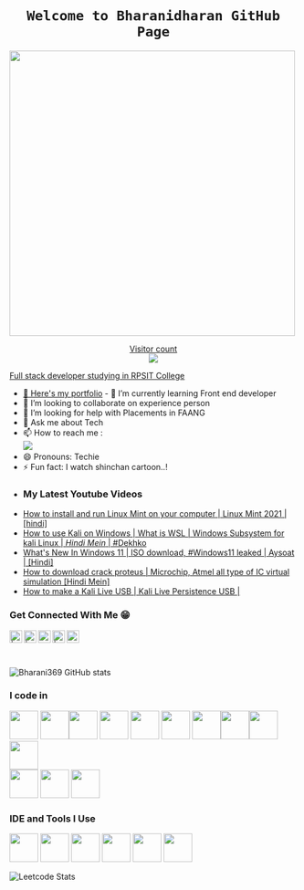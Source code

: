 <h1 align="center"><code>Welcome to Bharanidharan GitHub Page</code></h1>
<a href="https://github.com/Bharani369">
    <img width="500" src="https://readme-typing-svg.herokuapp.com?color=20C20E&width=450&height=50&lines=Hello+%F0%9F%91%8B;I'm+%40+Bharanidharan+...;and+I'm+making+awesome+website+everyday;Checkout+my+super+amazing+repos+now!" />
    <p align="center"> 
  Visitor count<br>
  <img src="https://profile-counter.glitch.me/Bharani369/count.svg" />
</p>

Full stack developer studying in RPSIT College 
- 🔭 Here's my [portfolio](https://willowy-speculoos-a79800.netlify.app/?fbclid=PAZXh0bgNhZW0CMTEAAaa7bLmm4JKCOLrNJzjMvg_Pel8vfvUmTw3xNUYTME58uEuCnyzkgeKGBt8_aem_nG15tkmoHIF_WLN8sSud6Q)          - 🌱 I’m currently learning Front end developer
- 👯 I’m looking to collaborate on experience person 
- 🤔 I’m looking for help with Placements in FAANG
- 💬 Ask me about Tech
- 📫 How to reach me :
<br /> [<img src="https://img.shields.io/badge/LinkedIn-0077B5?style=for-the-badge&logo=linkedin&logoColor=white" />](https://www.linkedin.com/in/bharani-dharan-b1911023a)
- 😄 Pronouns: Techie
- ⚡ Fun fact: I watch shinchan cartoon..!
</p>

- ### My Latest Youtube Videos
<!-- YOUTUBE:START -->
- [How to install and run Linux Mint on your computer |  Linux Mint  2021 | [hindi]](https://www.youtube.com/watch?v=QTpOeqyS6aw)
- [How to use Kali on Windows | What is WSL | Windows Subsystem for kali Linux | *Hindi Mein* | #Dekhko](https://www.youtube.com/watch?v=SxJGAa2aOZU)
- [What's New In Windows 11 | ISO download, #Windows11 leaked | Aysoat | [Hindi]](https://www.youtube.com/watch?v=uGgbhcKGCrE)
- [How to download crack proteus | Microchip, Atmel all type of IC virtual simulation [Hindi Mein]](https://www.youtube.com/watch?v=I_rf-caUTeE)
- [How to make a Kali Live USB | Kali Live Persistence USB |](https://www.youtube.com/watch?v=AILo7yTQrcE)
<!-- YOUTUBE:END -->
### Get Connected With Me 😁
[<img align="left" alt="| Instagram" width="22px" src="https://cdn.jsdelivr.net/npm/simple-icons@v3/icons/instagram.svg" />](https://instagram.com/bharani874)
[<img align="left" alt="| Instagram" width="22px" src="https://cdn.jsdelivr.net/npm/simple-icons@v3/icons/instagram.svg" />](https://instagram.com/bharani_coder)
[<img align="left" alt="ucguy4u | YouTube" width="22px" src="https://cdn.jsdelivr.net/npm/simple-icons@3.13.0/icons/telegram.svg" />](https://t.me/gamingwithttspeed)
[<img align="left" alt="| Instagram" width="22px" src="https://cdn.jsdelivr.net/npm/simple-icons@v3/icons/instagram.svg" />](https://instagram.com/digital_marketing_with_bharani)
[<img align="left" alt="ucguy4u | YouTube" width="22px" src="https://cdn.jsdelivr.net/npm/simple-icons@v3/icons/youtube.svg" />](https://youtube.com/@gamingwithttspeed6042?si=hk0fOKqoa-EPO2cj)

<br>
<br>
<br>

![Bharani369 GitHub stats](https://github-readme-stats.vercel.app/api?username=Bharani369&theme=dark&show_icons=true&&hide=issues,contribs)




### I code in
<img height="50" width="50" src="https://img.icons8.com/color/48/000000/python.png" /> <img height="50" width="50" src="https://img.icons8.com/color/48/000000/c-programming.png" /><img height="50" width="50" src="https://img.icons8.com/color/48/000000/html-5.png" /> <img height="50" width="50" src="https://img.icons8.com/color/48/000000/css3.png" /> <img height="50" width="50" src="https://img.icons8.com/color/48/000000/sass.png"/> <img height="50" width="50" src="https://img.icons8.com/color/48/000000/bootstrap.png" />
<img height="50" width="50" src="https://img.icons8.com/color/48/000000/javascript.png"/><img height="50" width="50" src="https://img.icons8.com/color/48/000000/tensorflow.png"/><img height="50" width="50" src="https://img.icons8.com/fluent/48/000000/arduino.png"/> <img height="50" width="50" src="https://img.icons8.com/color/48/000000/react-native.png"/> <br /><img height="50" width="50" src="https://img.icons8.com/color/48/000000/mysql-logo.png"/> <img height="50" width="50" src="https://img.icons8.com/color/48/000000/mongodb.png"/> <img height="50" width="50" src="https://img.icons8.com/color/48/000000/nodejs.png"/>

### IDE and Tools I Use
<img height="50" width="50" src="https://img.icons8.com/color/48/000000/visual-studio-code-2019.png"/> <img height="50" width="50" src="https://img.icons8.com/color/48/000000/pycharm.png"/> <img height="50" width="50" src="https://img.icons8.com/color/50/000000/git.png"/> <img height="50" width="50" src="https://img.icons8.com/dusk/64/000000/anaconda.png"/> <img height="50" src="https://img.icons8.com/officel/480/null/java-eclipse.png"/> <img height="50" src="https://img.icons8.com/color/480/null/notion--v1.png" />

![Leetcode Stats](https://leetcard.jacoblin.cool/Bharanidharan?theme=nord&font=Noto%20Sans%20HK&ext=activity)


